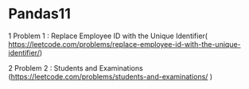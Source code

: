 # Pandas11

1 Problem 1 : Replace Employee ID with the Unique Identifier(	https://leetcode.com/problems/replace-employee-id-with-the-unique-identifier/)


2 Problem 2 : Students and Examinations	(https://leetcode.com/problems/students-and-examinations/ )
